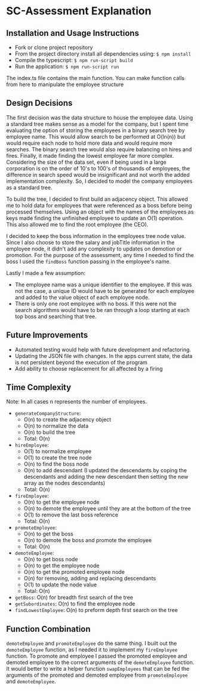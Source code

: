 # SC-Assessment Explanation

## Installation and Usage Instructions

- Fork or clone project repository
- From the project directory install all dependencies using:
  `$ npm install`
- Compile the typescript:
  `$ npm run-script build`
- Run the application:
  `$ npm run-script run`

The index.ts file contains the main function. You can make function calls from here to manipulate the employee structure

## Design Decisions

The first decision was the data structure to house the employee data. Using a standard tree makes sense as a model for the company, but I spent time evaluating the option of storing the employees in a binary search tree by employee name. This would allow search to be performed at O(ln(n)) but would require each node to hold more data and would require more searches. The binary search tree would also require balancing on hires and fires. Finally, it made finding the lowest employee far more complex. Considering the size of the data set, even if being used in a large corporation is on the order of 10's to 100's of thousands of employees, the difference in search speed would be insignificant and not worth the added implementation complexity. So, I decided to model the company employees as a standard tree.

To build the tree, I decided to first build an adjacency object. This allowed me to hold data for employees that were referenced as a boss before being processed themselves. Using an object with the names of the employees as keys made finding the unfinished employee to update an O(1) operation. This also allowed me to find the root employee (the CEO).

I decided to keep the boss information in the employees tree node value. Since I also choose to store the salary and jobTitle information in the employee node, it didn't add any complexity to updates on demotion or promotion. For the purpose of the assessment, any time I needed to find the boss I used the `findBoss` function passing in the employee's name.

Lastly I made a few assumption:

- The employee name was a unique identifier to the employee. If this was not the case, a unique ID would have to be generated for each employee and added to the value object of each employee node.
- There is only one root employee with no boss. If this were not the search algorithms would have to be ran through a loop starting at each top boss and searching that tree.

## Future Improvements

- Automated testing would help with future development and refactoring.
- Updating the JSON file with changes. In the apps current state, the data is not persistent beyond the execution of the program
- Add ability to choose replacement for all affected by a firing

## Time Complexity

Note: In all cases n represents the number of employees.

- `generateCompanyStructure`:
  - O(n) to create the adjacency object
  - O(n) to normalize the data
  - O(n) to build the tree
  - Total: O(n)
- `hireEmployee`:
  - O(1) to normalize employee
  - O(1) to create the tree node
  - O(n) to find the boss node
  - O(n) to add descendant (I updated the descendants by coping the descendants and adding the new descendant then setting the new array as the nodes descendants)
  - Total: O(n)
- `fireEmployee`:
  - O(n) to get the employee node
  - O(n) to demote the employee until they are at the bottom of the tree
  - O(1) to remove the last boss reference
  - Total: O(n)
- `promoteEmployee`:
  - O(n) to get the boss
  - O(n) to demote the boss and promote the employee
  - Total: O(n)
- `demoteEmployee`:
  - O(n) to get boss node
  - O(n) to get the employee node
  - O(n) to get the promoted employee node
  - O(n) for removing, adding and replacing descendants
  - O(1) to update the node value
  - Total: O(n)
- `getBoss`: O(n) for breadth first search of the tree
- `getSubordinates`: O(n) to find the employee node
- `findLowestEmployee`: O(n) to preform depth first search on the tree

## Function Combination

`demoteEmployee` and `promoteEmployee` do the same thing. I built out the `demoteEmployee` function, as I needed it to implement my `fireEmployee` function. To promote and employee I passed the promoted employee and demoted employee to the correct arguments of the `demoteEmployee` function. It would better to write a helper function `swapEmployees` that can be fed the arguments of the promoted and demoted employee from `promoteEmployee` and `demoteEmployee`.

